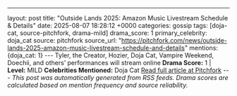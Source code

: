 ---
layout: post
title: "Outside Lands 2025: Amazon Music Livestream Schedule & Details"
date: 2025-08-07 18:28:12 +0000
categories: gossip
tags: [doja-cat, source-pitchfork, drama-mild]
drama_score: 1
primary_celebrity: doja_cat
source: pitchfork
source_url: "https://pitchfork.com/news/outside-lands-2025-amazon-music-livestream-schedule-and-details"
mentions: {doja_cat: 1} --- Tyler, the Creator, Hozier, Doja Cat, Vampire Weekend, Doechii, and others’ performances will stream online **Drama Score:** 1 | **Level:** MILD **Celebrities Mentioned:** Doja Cat [Read full article at Pitchfork](https://pitchfork.com/news/outside-lands-2025-amazon-music-livestream-schedule-and-details) --- *This post was automatically generated from RSS feeds. Drama scores are calculated based on mention frequency and source reliability.*